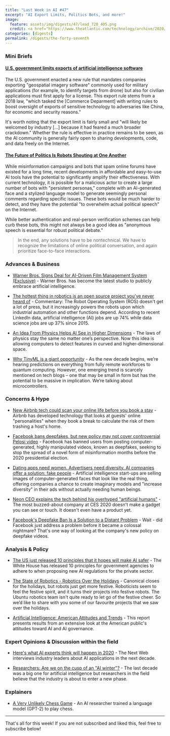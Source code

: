 ```yaml
---
title: "Last Week in AI #47"
excerpt: "AI Export Limits, Politics Bots, and more!"
image: 
  feature: assets/img/digests/47/lead_720_405.png
  credit: <a href="https://www.theatlantic.com/technology/archive/2020/01/future-politics-bots-drowning-out-humans/604489/"> THE ATLANTIC / GETTY
categories: [digests]
permalink: /digests/the-forty-seventh
---
```


### Mini Briefs

#### [U.S. government limits exports of artificial intelligence software](https://www.reuters.com/article/us-usa-artificial-intelligence-idUSKBN1Z21PT)

The U.S. government enacted a new rule that mandates companies exporting "geospatial imagery software" commonly used for military applications (for example, to identify targets from drone) but also for civilian applications must first apply for a license.
This export rule stems from a 2018 law, "which tasked the \[Commerce Deparment\] with writing rules to boost oversight of exports of sensitive technology to adversaries like China, for economic and security reasons."

It's worth noting that the export limit is fairly small and "will likely be welcomed by industry \[...\] because it had feared a much broader crackdown."
Whether the rule is effective in practice remains to be seen, as the AI community is generally fairly open to sharing developments, code, and data freely on the Internet.

#### [The Future of Politics Is Robots Shouting at One Another](https://www.theatlantic.com/technology/archive/2020/01/future-politics-bots-drowning-out-humans/604489/)

While misinformation campaigns and bots that spam online forums have existed for a long time, recent developments in affordable and easy-to-use AI tools have the potential to significantly amplify their effectiveness.
With current technology, it is possible for a malicious actor to create a large number of bots with "persistent personas," complete with an AI-generated face and a stylized language model to generate seemingly personal comments regarding specific issues. 
These bots would be much harder to detect, and they have the potential "to overwhelm actual political speech" on the Internet.

While better authentication and real-person verification schemes can help curb these bots, this might not always be a good idea as "anonymous speech is essential for robust political debate."

> In the end, any solutions have to be nontechnical. We have to recognize the limitations of online political conversation, and again prioritize face-to-face interactions.

### Advances & Business

* [Warner Bros. Signs Deal for AI-Driven Film Management System (Exclusive)](https://www.hollywoodreporter.com/news/warner-bros-signs-deal-ai-driven-film-management-system-1268036) - Warner Bros. has become the latest studio to publicly embrace artificial intelligence.

* [The hottest thing in robotics is an open source project you've never heard of](https://www.techrepublic.com/article/the-hottest-thing-in-robotics-is-an-open-source-project-youve-never-heard-of/) - Commentary: The Robot Operating System (ROS) doesn't get a lot of press, but it increasingly powers the robots upon which industrial automation and other functions depend. According to recent LinkedIn data, artificial intelligence (AI) jobs are up 74% while data science jobs are up 37% since 2015.

* [An Idea From Physics Helps AI See in Higher Dimensions](https://www.quantamagazine.org/an-idea-from-physics-helps-ai-see-in-higher-dimensions-20200109/) - The laws of physics stay the same no matter one’s perspective. Now this idea is allowing computers to detect features in curved and higher-dimensional space.

* [Why TinyML is a giant opportunity](https://venturebeat.com/2020/01/11/why-tinyml-is-a-giant-opportunity/) - As the new decade begins, we’re hearing predictions on everything from fully remote workforces to quantum computing. However, one emerging trend is scarcely mentioned on tech blogs – one that may be small in form but has the potential to be massive in implication. We’re talking about microcontrollers.

### Concerns & Hype

* [New Airbnb tech could scan your online life before you book a stay](https://www.standard.co.uk/tech/airbnb-software-scan-online-life-suitable-guest-a4325551.html) - Airbnb has developed technology that looks at guests' online "personalities" when they book a break to calculate the risk of them trashing a host's home.

* [Facebook bans deepfakes, but new policy may not cover controversial Pelosi video](https://www.washingtonpost.com/technology/2020/01/06/facebook-ban-deepfakes-sources-say-new-policy-may-not-cover-controversial-pelosi-video/) - Facebook has banned users from posting computer-generated, highly manipulated videos, known as deepfakes, seeking to stop the spread of a novel form of misinformation months before the 2020 presidential election.

* [Dating apps need women. Advertisers need diversity. AI companies offer a solution: fake people](https://www.washingtonpost.com/technology/2020/01/07/dating-apps-need-women-advertisers-need-diversity-ai-companies-offer-solution-fake-people/) - Artificial intelligence start-ups are selling images of computer-generated faces that look like the real thing, offering companies a chance to create imaginary models and "increase diversity" in their ads without actually needing human beings.

* [Neon CEO explains the tech behind his overhyped "artificial humans"](https://www.theverge.com/2020/1/8/21056424/neon-ceo-artificial-humans-samsung-ai-ces-2020) - The most buzzed-about company at CES 2020 doesn't make a gadget you can see or touch. It doesn't even have a product yet.

* [Facebook's Deepfake Ban Is a Solution to a Distant Problem](https://www.wired.com/story/facebook-deepfake-ban-disinformation/) - Wait - did Facebook just address a problem before it became a colossal nightmare? That's one way of looking at the company's new policy on deepfake videos.

### Analysis & Policy

* [The US just released 10 principles that it hopes will make AI safer](https://www.technologyreview.com/s/615015/ai-regulatory-principles-us-white-house-american-ai-initiatve/#Echobox=1578413684) - The White House has released 10 principles for government agencies to adhere to when proposing new AI regulations for the private sector.

* [The State of Robotics - Robotics Over the Holidays](https://ubuntu.com/blog/the-state-of-robotics-robotics-over-the-holidays) - Canonical closes for the holidays, but robots just get more festive. Roboticists seem to feel the festive spirit, and it turns their projects into festive robots. The Ubuntu robotics team isn't quite ready to let go of the festive cheer. So we’d like to share with you some of our favourite projects that we saw over the holidays. 

* [Artificial Intelligence: American Attitudes and Trends](https://governanceai.github.io/US-Public-Opinion-Report-Jan-2019/) - This report presents results from an extensive look at the American public's attitudes toward AI and AI governance.

### Expert Opinions & Discussion within the field

* [Here's what AI experts think will happen in 2020](https://thenextweb.com/artificial-intelligence/2020/01/03/heres-what-ai-experts-think-will-happen-in-2020/) - The Next Web interviews industry leaders about AI applications in the next decade.

* [Researchers: Are we on the cusp of an "AI winter"?](https://www.bbc.co.uk/news/amp/technology-51064369) - The last decade was a big one for artificial intelligence but researchers in the field believe that the industry is about to enter a new phase.

### Explainers

* [A Very Unlikely Chess Game](https://slatestarcodex.com/2020/01/06/a-very-unlikely-chess-game/) - An AI researcher trained a language model (GPT-2) to play chess.

<hr>

That's all for this week! If you are not subscribed and liked this, feel free to subscribe below!
